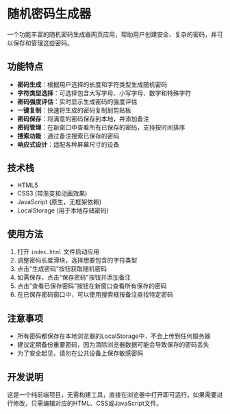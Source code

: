 # 随机密码生成器

一个功能丰富的随机密码生成器网页应用，帮助用户创建安全、复杂的密码，并可以保存和管理这些密码。

## 功能特点

- **密码生成**：根据用户选择的长度和字符类型生成随机密码
- **字符类型选择**：可选择包含大写字母、小写字母、数字和特殊字符
- **密码强度评估**：实时显示生成密码的强度评估
- **一键复制**：快速将生成的密码复制到剪贴板
- **密码保存**：将满意的密码保存到本地，并添加备注
- **密码管理**：在新窗口中查看所有已保存的密码，支持按时间排序
- **搜索功能**：通过备注搜索已保存的密码
- **响应式设计**：适配各种屏幕尺寸的设备

## 技术栈

- HTML5
- CSS3 (带渐变和动画效果)
- JavaScript (原生，无框架依赖)
- LocalStorage (用于本地存储密码)

## 使用方法

1. 打开 `index.html` 文件启动应用
2. 调整密码长度滑块，选择想要包含的字符类型
3. 点击"生成密码"按钮获取随机密码
4. 如需保存，点击"保存密码"按钮并添加备注
5. 点击"查看已保存密码"按钮在新窗口查看所有保存的密码
6. 在已保存密码窗口中，可以使用搜索框按备注查找特定密码

## 注意事项

- 所有密码都保存在本地浏览器的LocalStorage中，不会上传到任何服务器
- 建议定期备份重要密码，因为清除浏览器数据可能会导致保存的密码丢失
- 为了安全起见，请勿在公共设备上保存敏感密码

## 开发说明

这是一个纯前端项目，无需构建工具，直接在浏览器中打开即可运行。如果需要进行修改，只需编辑对应的HTML、CSS或JavaScript文件。